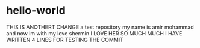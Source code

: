 # hello-world

THIS IS ANOTHERT CHANGE
a test repository
my name is amir mohammad
and now im with my love shermin
I LOVE HER SO MUCH MUCH
I HAVE WRITTEN 4 LINES FOR TESTING THE COMMIT
